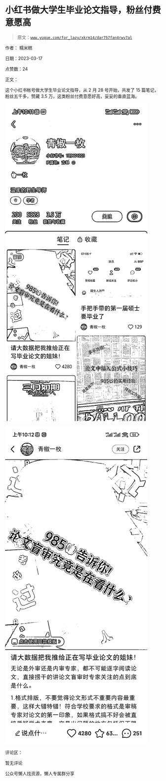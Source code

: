 # 小红书做大学生毕业论文指导，粉丝付费意愿高

> 原文：[`www.yuque.com/for_lazy/xkrm14/dar757fan4rwv7al`](https://www.yuque.com/for_lazy/xkrm14/dar757fan4rwv7al)



作者： 糯米糕



日期：2023-03-17



点赞数：24



正文：



这个小红书帐号做大学生毕业论文指导，从 2 月 28 号开始，共发了 15 篇笔记，粉丝五千多，赞藏 3.5 万，这类粉丝付费意愿好高，妥妥的垂直蓝海。



![](img/f2af0ecf0cef6bf265827de5cbbb767a.png)  

![](img/9e021222ed19ee41bb980cbf27ad937f.png)  

评论区：



暂无评论



公众号懒人找资源，懒人专属群分享

</ne-p></ne-p>